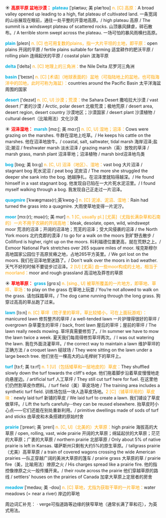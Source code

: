☀ <font color="red">**高原平原 盆地沙漠：**</font>
<font color="sky blue">**plateau**</font> [ˈplætəʊ; 美 plæˈtoʊ]
<font color="orange">n. [C] 高原：</font>A broad valley opened up leading to a high, flat plateau of cultivated land. 一条宽阔的山谷展现在眼前，通往一处平整的开垦地高原。/ high plateau 高原 / The summit is a windswept plateau of scattered rocks. 山顶暴风肆虐，碎石散布。/ A terrible storm swept across the plateau. 一场可怕的暴风雨横扫高原。

<font color="sky blue">**plain**</font> [pleɪn] 
<font color="orange">n. [C] 也可用复数的plains，指一大片平坦的土地，即平原：</font>open plains 开阔的平原 / fertile plains suitable for farming 适宜耕作的肥沃平原 / rolling plain 连绵起伏的平原 / coastal plain 滨海平原
           
<font color="sky blue">**delta**</font> [ˈdeltə]
<font color="orange">n. [C] 地理上的三角洲：</font>the Nile Delta 尼罗河三角洲

<font color="sky blue">**basin**</font> ['beɪsn] 
<font color="orange">n. [C] [术语]（地球表面的）盆地（可指陆地上的盆地，也可指海洋中的凹地，此时可称为海盆）：</font>countries around the Pacific Basin 太平洋海盆周围的国家

<font color="sky blue">**desert**</font> ['dezət] 
<font color="orange">n. [C, U] 沙漠；荒漠：</font>the Sahara Desert 撒哈拉大沙漠 / vast desert 广袤的沙漠 / Arctic, polar desert 北极荒漠；极地荒原 / desert area, desert region, desert country 沙漠地区；沙漠国家 / desert plant 沙漠植物 / cultural desert（比喻用法）文化沙漠

☀ <font color="red">**沼泽湿地：**</font>
<font color="sky blue">**marsh**</font> [mɑ:ʃ; 美 mɑ:rʃ]
<font color="orange">n. [C, U] 湿地；沼泽：</font>Cows were grazing on the marshes. 牛群在湿地上吃草。/ He keeps his cattle on the marshes. 他在沼泽地放牛。/ coastal, salt, saltwater, tidal marsh 海岸沼泽;盐沼;潮沼 / freshwater marsh 淡水沼泽 / grazing marsh（英）放牧的草泽 / marsh grass, marsh plant 沼泽草地；沼泽植物 / marsh bird沼泽地鸟类

<font color="sky blue">**bog**</font> [bɒg; 美 bɔ:g]
<font color="orange">n. [C, U] 沼泽（地区）、湿地：</font>vast bog 大片沼泽 / stagnant bog 死水泥沼 / peat bog 泥炭沼 / The more she struggled the deeper she sank into the bog. 她越挣扎，在沼泽里就陷得越深。/ He found himself in a vast stagnant bog. 他发现自已陷在一大片死水泥沼里。/ I found myself walking through a bog. 我发现自己正走过一片沼泽。

<font color="sky blue">**quagmire**</font> [ˈkwægmaɪə(r);英ˈkwɒg-]
<font color="orange">n. [C] 泥淖、泥沼、湿地：</font>Rain had turned the grass into a quagmire. 大雨使草地变得一片泥泞。

<font color="sky blue">**moor**</font> [mɔ:(r); mʊə(r); 美 mʊr]
<font color="orange">n. 1 [C, usually pl.] [尤英]（尤指长满杂草和石南的）一片不用于农耕的开阔高地：</font>bleak, desolate, open, wild, windswept moor 荒凉的沼泽；开阔的沼泽地；荒芜的沼泽；受大风侵袭的沼泽 / the North York moors 北约克郡的漠泽 / to go for a walk on the moors 到旷野去散步 / Colliford is higher, right up on the moors. 科利福德位置更高，就在荒野之上。/ Exmoor National Park stretches over 265 square miles of moor. 埃克斯穆尔高地国家公园位于高原贫瘠之地，占地265平方英里。/ We got lost on the moors. 我们在沼泽地里迷路了。/ Don't walk over the moors in bad weather. 天气不好的时候不要徒步过沼泽。<font color="orange">2 [U] [尤英] 由一些moor构成的土地，相当于moorland：</font>moor and rough grassland 高沼地及莽苍的草原

☀ <font color="red">**草地草原：**</font>
<font color="sky blue">**grass**</font> [ɡrɑːs]
<font color="orange">n. [sing., U] 被草所覆盖的一片地方，即草地、草坪、草场：</font>to play on the grass 在草地上玩耍 / You’re not allowed to walk on the grass. 请勿踩踏草坪。/ The dog came running through the long grass. 狗穿过高高的草丛跑了过来。

<font color="sky blue">**lawn**</font> [lɔ:n]
<font color="orange">n. [C] 草坪（院子里的草坪，草比较矮小，可在上面玩游戏）：</font>manicured lawn 修剪整齐的草坪 / a well-tended lawn 一片护理得很好的草坪 / overgrown 杂草蔓生的草坪 / back, front lawn 屋后的草坪；屋前的草坪 / The lawn really needs mowing. 草坪真需要修剪了。/ In summer we have to mow the lawn twice a week. 夏天我们每周得修剪草坪两次。/ I was out watering the lawn. 我在外面浇灌草坪。/ the correct way to maintain a lawn 维护草坪的正确方法 / a croquet lawn 槌球场 / They were sitting on the lawn under a large beech tree. 他们坐在一棵高大的山毛榉树下的草坪上。

<font color="sky blue">**turf**</font> [tɜ:f; 美 tɜ:rf]
<font color="orange">n. 1 [U]（包括矮草和一层地皮的）草皮：</font>They shuffled slowly down the turf towards the cliff's edge. 他们拖着脚步沿着草皮慢慢地走向悬崖边。/ artificial turf 人工草坪 / They still cut turf here for fuel. 在这里他们仍然割草皮作燃料。/ turf field（美）草皮场地 / The training area includes a synthetic turf field. 训练场包括一块人造草皮场地。<font color="orange">2 [C]（铺草坪用的）草皮块：</font>newly laid turf 新铺的草皮 / We laid turf to create a lawn. 我们铺设了草皮做草坪。/ Lift the turfs carefully--they can be reused elsewhere. 抬草皮时小心点——它们还能在别处重新利用。/ primitive dwellings made of sods of turf and sticks 由草皮和木条搭建的原始村舍

<font color="sky blue">**prairie**</font> [ˈpreəri; 美 ˈpreri]
<font color="orange">n. [C, U]（北美的）大草原：</font>high prairie 海拔高的大草原 / open, rolling, vast, wide prairie 开阔的大草原；绵延起伏的大草原；茫茫的大草原；广袤的大草原 / northern prairie 北部草原 / Only about 5% of native prairie is left in Kansas. 堪萨斯州只剩有大约5%的原生草原。/ tallgrass prairie（尤美）高草草原 / a train of covered wagons crossing the wide American prairies —队正穿越广阔的美洲大草原的篷车 / prairie grass 大草原的草 / prairie fire（美，比喻用法）燎原之火 / His charges spread like a prairie fire. 他的指控像燎原之火一般传播开来。/ their route across the prairie 他们穿越草原的路线 / settlers' houses on the prairies of Canada 加拿大草原上定居者的房舍

<font color="sky blue">**meadow**</font> [ˈmedəʊ; 美 -doʊ]
<font color="orange">n. [C] 草地，尤指为获取干草的一片草地：</font>water meadows (= near a river) 岸边的草地

周边词汇补充：
· verge可指道路等边缘的狭窄草地（通常长满了草和花），为英式用法。
